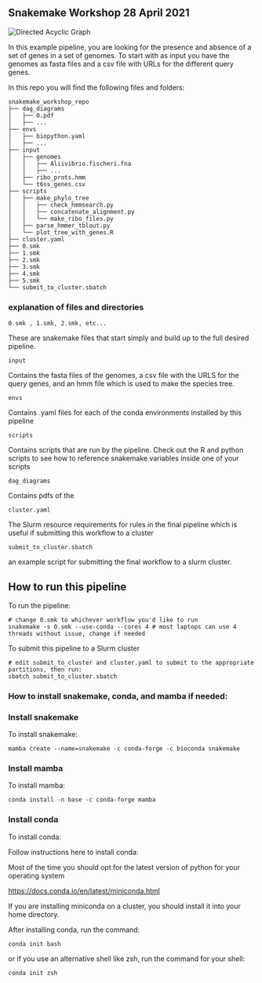 ## Snakemake Workshop 28 April 2021

![Directed Acyclic Graph](https://user-images.githubusercontent.com/2695357/117361202-baa31500-ae87-11eb-89b3-3e83976eb35d.png)

In this example pipeline, you are looking for the presence and absence of a set of genes in a set of genomes. To start with as input you have the genomes as fasta files and a csv file with URLs for the different query genes.

In this repo you will find the following files and folders:


    snakemake_workshop_repo
    ├── dag_diagrams
    │   ├── 0.pdf
    │   ├── ...
    ├── envs
    │   ├── biopython.yaml
    │   ├── ...
    ├── input
    │   ├── genomes
    │   │   ├── Aliivibrio.fischeri.fna
    │   │   ├── ...
    │   ├── ribo_prots.hmm
    │   └── t6ss_genes.csv
    ├── scripts
    │   ├── make_phylo_tree
    │   │   ├── check_hmmsearch.py
    │   │   ├── concatenate_alignment.py
    │   │   └── make_ribo_files.py
    │   ├── parse_hmmer_tblout.py
    │   └── plot_tree_with_genes.R
    ├── cluster.yaml
    ├── 0.smk
    ├── 1.smk
    ├── 2.smk
    ├── 3.smk
    ├── 4.smk
    ├── 5.smk
    └── submit_to_cluster.sbatch

### explanation of files and directories

    0.smk , 1.smk, 2.smk, etc...
These are snakemake files that start simply and build up to the full desired pipeline.

    input  
Contains the fasta files of the genomes, a csv file with the URLS for the query genes, and an hmm file which is used to make the species tree.

    envs
Contains .yaml files for each of the conda environments installed by this pipeline

    scripts
Contains scripts that are run by the pipeline. Check out the R and python scripts to see how to reference snakemake variables inside one of your scripts

    dag_diagrams
Contains pdfs of the

    cluster.yaml
The Slurm resource requirements for rules in the final pipeline which is useful if submitting this workflow to a cluster

    submit_to_cluster.sbatch
an example script for submitting the final workflow to a slurm cluster.

## How to run this pipeline

To run the pipeline:

    # change 0.smk to whichever workflow you'd like to run
    snakemake -s 0.smk --use-conda --cores 4 # most laptops can use 4 threads without issue, change if needed

To submit this pipeline to a Slurm cluster

    # edit submit_to_cluster and cluster.yaml to submit to the appropriate partitions, then run:
    sbatch submit_to_cluster.sbatch

### How to install snakemake, conda, and mamba if needed:


### Install snakemake

To install snakemake:  

    mamba create --name=snakemake -c conda-forge -c bioconda snakemake

### Install mamba


To install mamba:

    conda install -n base -c conda-forge mamba


### Install conda  
To install conda:  

Follow instructions here to install conda:

Most of the time you should opt for the latest version of python for your operating system

https://docs.conda.io/en/latest/miniconda.html

If you are installing miniconda on a cluster, you should install it into your home directory.

After installing conda, run the command:

    conda init bash

or if you use an alternative shell like zsh, run the command for your shell:

    conda init zsh
